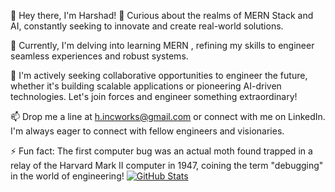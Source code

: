 👋 Hey there, I'm Harshad!
👀 Curious about the realms of MERN Stack and AI, constantly seeking to innovate and create real-world solutions.

🌱 Currently, I'm delving into learning MERN , refining my skills to engineer seamless experiences and robust systems.

🎯 I'm actively seeking collaborative opportunities to engineer the future, whether it's building scalable applications or pioneering AI-driven technologies. Let's join forces and engineer something extraordinary!

📫 Drop me a line at h.incworks@gmail.com or connect with me on LinkedIn. I'm always eager to connect with fellow engineers and visionaries.

⚡ Fun fact: The first computer bug was an actual moth found trapped in a relay of the Harvard Mark II computer in 1947, coining the term "debugging" in the world of engineering!
[![GitHub Stats](https://gh-readme-profile.vercel.app/api?username=harry3201)](https://github.com/FajarKim/github-readme-profile)

<!---
harry3201/harry3201 is a ✨ special ✨ repository because its `README.md` (this file) appears on your GitHub profile.
You can click the Preview link to take a look at your changes.
--->
